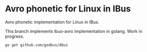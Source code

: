 # Avro phonetic for Linux in IBus
Avro phonetic implementation for Linux in IBus.

This branch implements ibus-avro implementation in golang. Work in progress.

```sh
go get github.com/godbus/dbus
```
